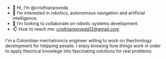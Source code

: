 - 👋 Hi, I’m @cristhianpoveda
- 👀 I’m interested in robotics, autonomous navigation and artificial intelligence.
- 💞️ I’m looking to collaborate on robotic systems development.
- 📫 How to reach me: cristhianpoveda12@gmail.com

I'm a Colombian mechatroncis engineer willing to work on thechnology development for helpping people.
I enjoy knowing how things work in order to apply theorical knowlege into fascinating solutions for real problems.
<!---
cristhianpoveda/cristhianpoveda is a ✨ special ✨ repository because its `README.md` (this file) appears on your GitHub profile.
You can click the Preview link to take a look at your changes.
--->
